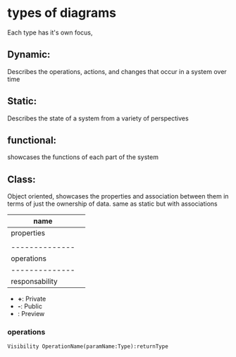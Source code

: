 # types of diagrams
Each type has it's own focus,

## Dynamic:
Describes the operations, actions, and changes that occur in a system over time

## Static:
Describes the state of a system from a variety of perspectives

## functional:
showcases the functions of each part of the system

## Class:
Object oriented, showcases the properties and association between them in terms of just the ownership of data.
same as static but with associations

| name           |     |
| -------------- | --- |
| properties     |     |
||     |
| -------------- |     |
| operations     |     |
| -------------- |     |
|  responsability                |     |

- **+**: Private
- **-**: Public
- : Preview

### operations
```rule
Visibility OperationName(paramName:Type):returnType
```

